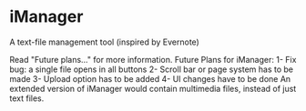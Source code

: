 # iManager
A text-file management tool (inspired by Evernote)

Read "Future plans..." for more information. 
Future Plans for iManager: 
	1- Fix bug: a single file opens in all buttons
	2- Scroll bar or page system has to be made
	3- Upload option has to be added 
	4- UI changes have to be done
An extended version of iManager would contain multimedia files, instead of just text files.
